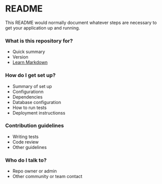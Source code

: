 # README #

This README would normally document whatever steps are necessary to get your application up and running.

### What is this repository for? ###

* Quick summary
* Version
* [Learn Markdown](https://bitbucket.org/tutorials/markdowndemo)

### How do I get set up? ###

* Summary of set up
* Configurationn
* Dependencies
* Database configuration
* How to run tests
* Deployment instructionss

### Contribution guidelines ###

* Writing tests
* Code review
* Other guidelines

### Who do I talk to? ###

* Repo owner or admin
* Other community or team contact